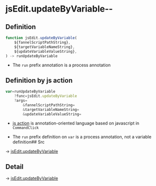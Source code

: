 # jsEdit.updateByVariable--

## Definition

```js.js
function jsEdit.updateByVariable(
	${fannelScriptPathString},
	${targetVariableNameString},
	${updateVariableValueString},
) -> runUpdateByVariable
```

- The `run` prefix annotation is a process annotation
## Definition by js action

```js.js
var=runUpdateByVariable
	?func=jsEdit.updateByVariable
	?args=
		&fannelScriptPathString=
		&targetVariableNameString=
		&updateVariableValueString=
```

- [js action](#) is annotation-oriented language based on javascript in `CommandClick`

- The `run` prefix definition on `var` is a process annotation, not a variable definition## Src

-> [jsEdit.updateByVariable](https://github.com/puutaro/CommandClick/blob/master/app/src/main/java/com/puutaro/commandclick/fragment_lib/terminal_fragment/js_interface/edit/JsEdit.kt#L25)

## Detail

-> [jsEdit.updateByVariable](https://github.com/puutaro/CommandClick/blob/master/md/developer/js_interface/details/edit/JsEdit/updateByVariable.md)

